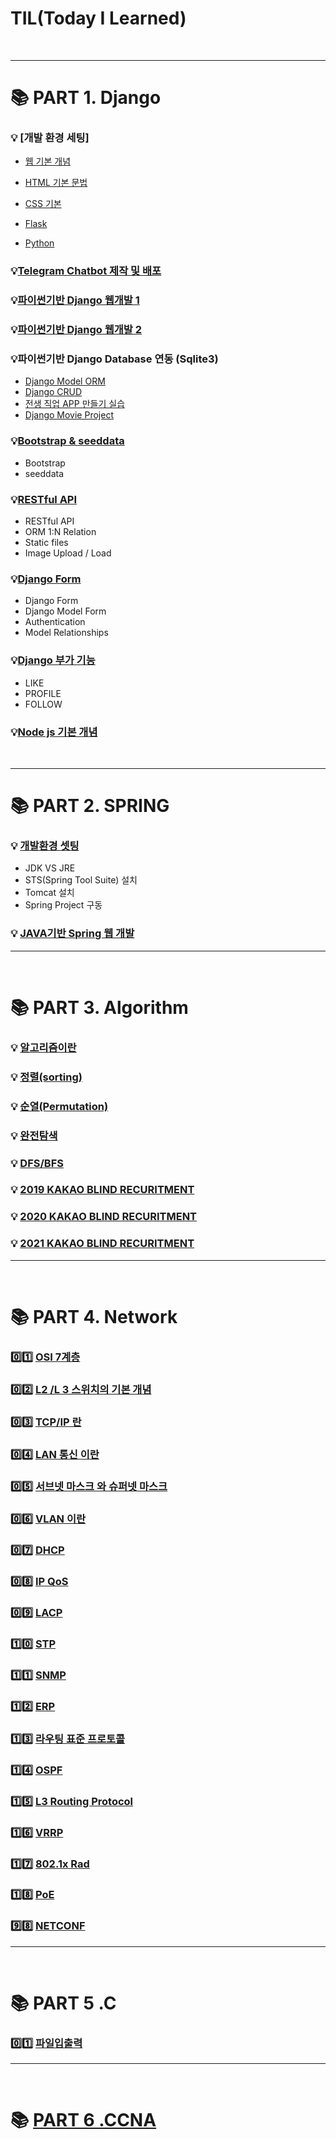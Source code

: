 # TIL(Today I Learned)

<br>

---

# :books: PART 1. Django

### :bulb: [개발 환경 세팅]

- [웹 기본 개념](./01.Django/mdfile/1.hphk_intro_html.md "웹 기본 개념")
- [HTML 기본 문법](./01.Django/mdfile/1.hphk_intro_html.md "HTML 기본 문법")
- [CSS 기본](./01.Django/mdfile/2.hphk_css.md)

- [Flask](./01.Django/mdfile/4.hphk_flask.md)

- [Python](./01.Django/mdfile/3.hphk_python.md)

### :bulb:[Telegram Chatbot 제작 및 배포](./01.Django/mdfile/4.hphk_flask.md)

### :bulb:[파이썬기반 Django 웹개발 1](./01.Django/mdfile/5.hphk_django.md)

### :bulb:[파이썬기반 Django 웹개발 2](./01.Django/mdfile/5.hphk_django2.md)

### :bulb:파이썬기반 Django Database 연동 (Sqlite3)

+ [Django Model ORM](./01.Django/mdfile/6.hphk_django_db.md)
+ [Django CRUD](./01.Django/mdfile/7.hphk_django_db_crud.md)
+ [전생 직업 APP 만들기 실습](./01.Django/mdfile/8.hphk_django_exam_gaker.md)
+ [Django Movie Project](./01.Django/mdfile/9.hphk_django_movie_project.md)

### :bulb:[Bootstrap & seeddata](./01.Django/mdfile/10.hphk_bootstrap_seeddata.md)

+ Bootstrap
+ seeddata

### :bulb:[RESTful API](./01.Django/mdfile/11.hphk_restful_api.md)

+ RESTful API
+ ORM 1:N Relation
+ Static files
+ Image Upload / Load

### :bulb:[Django Form](./01.Django/mdfile/12.hphk_django_form.md)

+ Django Form
+ Django Model Form
+ Authentication
+ Model Relationships

### :bulb:[Django 부가 기능](./01.Django/mdfile/13.hphk_django_like_profile_follow.md)

+ LIKE
+ PROFILE
+ FOLLOW

### :bulb:[Node js 기본 개념](./01.Django/mdfile/14.hphk_nodejs.md)

<br>

---

# :books: PART 2. SPRING

### :bulb: [개발환경 셋팅](./02.spring/mdfile/01.spring_intro.md)

- JDK VS JRE 
- STS(Spring Tool Suite) 설치
- Tomcat 설치
- Spring Project 구동

### :bulb: [JAVA기반 Spring 웹 개발](./02.spring/mdfile/01.spring_intro.md)

---

<br>

# :books: PART 3. Algorithm

### :bulb: [알고리즘이란](./03.algorithm/mdfile/01_algorithm_intro.md)

### :bulb: [정렬(sorting)](./03.algorithm/mdfile/05_sorting.md)

### :bulb: [순열(Permutation)](./03.algorithm/mdfile/02_permutation.md)

### :bulb: [완전탐색](./03.algorithm/mdfile/03_complete_search.md)​

### :bulb: [DFS/BFS](./03.algorithm/mdfile/04_bfs_dfs.md)

### :bulb: [2019 KAKAO BLIND RECURITMENT](./03.algorithm/mdfile/2019_kakao_blind_recuruitment.md)

### :bulb: [2020 KAKAO BLIND RECURITMENT](./03.algorithm/mdfile/2020_kakao_blind_recuruitment.md)

### :bulb: [2021 KAKAO BLIND RECURITMENT](./03.algorithm/mdfile/2021_kakao_blind_recuruitment.md)

---

<br>

# :books: PART 4. Network

### :zero::one: [OSI 7계층](./04.HDN/01.osi7.md)

### :zero::two: [L2 /L 3 스위치의 기본 개념](./04.HDN/02.l2l3.md)

### :zero::three: [TCP/IP 란](./04.HDN/03.tcpip.md)

### :zero::four: [LAN 통신 이란](./04.HDN/04.lan.md)

### :zero::five: [서브넷 마스크 와  슈퍼넷 마스크](./04.HDN/05.subnetsupernet.md)

### :zero::six: ​[VLAN 이란](./04.HDN/06.vlan.md)

### :zero::seven: [DHCP](./04.HDN/08.dhcp.md)

### :zero::eight: [IP QoS](./04.HDN/11.IPQoS.md)

### :zero::nine: [LACP](./04.HDN/12.lacpstp.md)

### :one::zero: [STP](./04.HDN/12.lacpstp.md)

### :one::one: [SNMP](./04.HDN/13.snmp.md)

### :one::two: [ERP](./04.HDN/14.erp.md)

### :one::three: [라우팅  표준 프로토콜](./04.HDN/07.routingprotocol.md)

### :one::four: [OSPF](./04.HDN/09.OSPF.md)

### :one::five: [L3 Routing Protocol](./04.HDN/10.l3switch.md)

### :one::six: [VRRP](./04.HDN/15.vrrp.md)

### :one::seven: [802.1x Rad](./04.HDN/16.802.1x.md)

### :one::eight: [PoE](./04.HDN/17.poe.md)

### :nine::eight: [NETCONF](./04.HDN/98.netconf.md)

---

<br>

# :books: PART 5 .C

### :zero::one: [파일입출력](./05.C/01.file_io.md)



---

<br>



#  :books: [PART 6 .CCNA](./06.CCNA.md)





